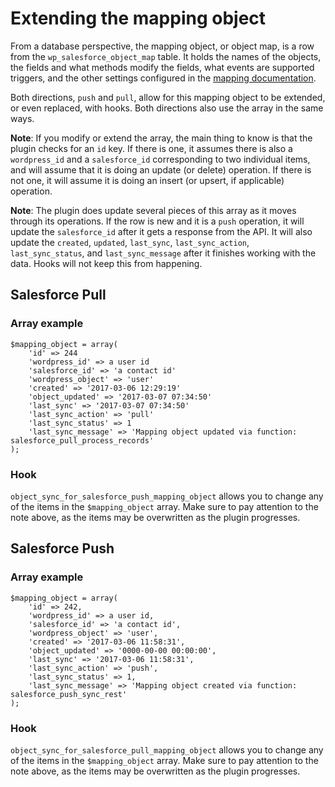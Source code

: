 # Extending the mapping object

From a database perspective, the mapping object, or object map, is a row from the `wp_salesforce_object_map` table. It holds the names of the objects, the fields and what methods modify the fields, what events are supported triggers, and the other settings configured in the [mapping documentation](./mapping.md).

Both directions, `push` and `pull`, allow for this mapping object to be extended, or even replaced, with hooks. Both directions also use the array in the same ways.

**Note**: If you modify or extend the array, the main thing to know is that the plugin checks for an `id` key. If there is one, it assumes there is also a `wordpress_id` and a `salesforce_id` corresponding to two individual items, and will assume that it is doing an update (or delete) operation. If there is not one, it will assume it is doing an insert (or upsert, if applicable) operation.

**Note**: The plugin does update several pieces of this array as it moves through its operations. If the row is new and it is a `push` operation, it will update the `salesforce_id` after it gets a response from the API. It will also update the `created`, `updated`, `last_sync`, `last_sync_action`, `last_sync_status`, and `last_sync_message` after it finishes working with the data. Hooks will not keep this from happening.

## Salesforce Pull

### Array example

```
$mapping_object = array(
    'id' => 244
    'wordpress_id' => a user id
    'salesforce_id' => 'a contact id'
    'wordpress_object' => 'user'
    'created' => '2017-03-06 12:29:19'
    'object_updated' => '2017-03-07 07:34:50'
    'last_sync' => '2017-03-07 07:34:50'
    'last_sync_action' => 'pull'
    'last_sync_status' => 1
    'last_sync_message' => 'Mapping object updated via function: salesforce_pull_process_records'
);
```

### Hook

`object_sync_for_salesforce_push_mapping_object` allows you to change any of the items in the `$mapping_object` array. Make sure to pay attention to the note above, as the items may be overwritten as the plugin progresses.

## Salesforce Push

### Array example

```
$mapping_object = array(
    'id' => 242,
    'wordpress_id' => a user id,
    'salesforce_id' => 'a contact id',
    'wordpress_object' => 'user',
    'created' => '2017-03-06 11:58:31',
    'object_updated' => '0000-00-00 00:00:00',
    'last_sync' => '2017-03-06 11:58:31',
    'last_sync_action' => 'push',
    'last_sync_status' => 1,
    'last_sync_message' => 'Mapping object created via function: salesforce_push_sync_rest'
);
```

### Hook

`object_sync_for_salesforce_pull_mapping_object` allows you to change any of the items in the `$mapping_object` array. Make sure to pay attention to the note above, as the items may be overwritten as the plugin progresses.
